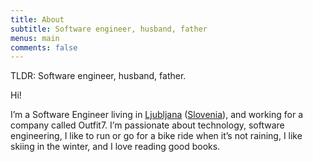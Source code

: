 ```yaml
---
title: About
subtitle: Software engineer, husband, father
menus: main
comments: false
---
```


TLDR: Software engineer, husband, father.

Hi!

I’m a Software Engineer living in [Ljubljana](https://www.google.com/maps/place/Ljubljana/) ([Slovenia](https://www.google.com/maps/place/Slovenia/)), and working for a company called Outfit7. I’m passionate about technology, software engineering, I like to run or go for a bike ride when it’s not raining, I like skiing in the winter, and I love reading good books.
